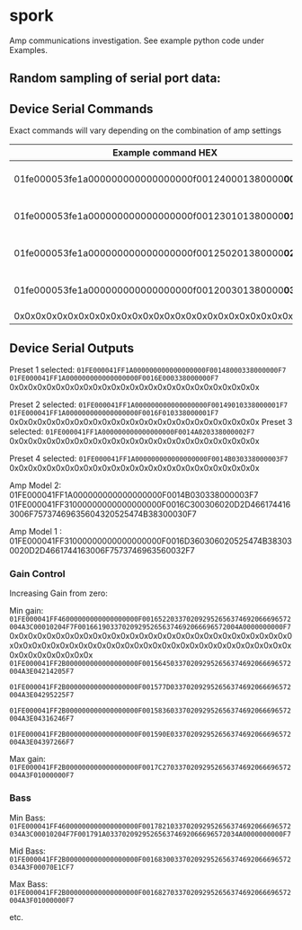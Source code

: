 # spork
Amp communications investigation. See example python code under Examples.

## Random sampling of serial port data:


Device Serial Commands
-----------------

Exact commands will vary depending on the combination of amp settings

|Example command HEX| action|
|---| ----|
|01fe000053fe1a000000000000000000f001240001380000**00**f779| Select Preset 1 |
|01fe000053fe1a000000000000000000f001230101380000**01**f779| Select Preset 2 |
|01fe000053fe1a000000000000000000f001250201380000**02**f779| Select Preset 3 |
|01fe000053fe1a000000000000000000f001200301380000**03**f779| Select Preset 4 |
| 0x0x0x0x0x0x0x0x0x0x0x0x0x0x0x0x0x0x0x0x0x0x0x0x0x0x0x

Device Serial Outputs
------------
Preset 1 selected: 
`01FE000041FF1A000000000000000000F00148000338000000F7`
`01FE000041FF1A000000000000000000F0016E000338000000F7`
 0x0x0x0x0x0x0x0x0x0x0x0x0x0x0x0x0x0x0x0x0x0x0x0x0x0x0x

Preset 2 selected: 
`01FE000041FF1A000000000000000000F00149010338000001F7`
`01FE000041FF1A000000000000000000F0016F010338000001F7`
 0x0x0x0x0x0x0x0x0x0x0x0x0x0x0x0x0x0x0x0x0x0x0x0x0x0x0x
Preset 3 selected: 
`01FE000041FF1A000000000000000000F0014A020338000002F7`
 0x0x0x0x0x0x0x0x0x0x0x0x0x0x0x0x0x0x0x0x0x0x0x0x0x0x0x

Preset 4 selected: 
`01FE000041FF1A000000000000000000F0014B030338000003F7`
 0x0x0x0x0x0x0x0x0x0x0x0x0x0x0x0x0x0x0x0x0x0x0x0x0x0x0x

Amp Model 2: 
01FE000041FF1A000000000000000000F0014B030338000003F7
01FE000041FF31000000000000000000F0016C300306020D2D4661744163006F75737469635604320525474B38300030F7

Amp Model 1 : 01FE000041FF31000000000000000000F0016D360306020525474B383030020D2D4661744163006F7573746963560032F7

### Gain Control
Increasing Gain from zero:

Min gain:
`01FE000041FF46000000000000000000F0016522033702092952656374692066696572004A3C00010204F7F0016619033702092952656374692066696572004A0000000000F7`
 0x0x0x0x0x0x0x0x0x0x0x0x0x0x0x0x0x0x0x0x0x0x0x0x0x0x0x0x0x0x0x0x0x0x0x0x0x0x0x0x0x0x0x0x0x0x0x0x0x0x0x0x0x0x0x0x0x0x0x0x0x0x0x0x0x0x0x0x0x0x
`01FE000041FF2B000000000000000000F0015645033702092952656374692066696572004A3E04214205F7`

`01FE000041FF2B000000000000000000F001577D033702092952656374692066696572004A3E04295225F7`

`01FE000041FF2B000000000000000000F0015836033702092952656374692066696572004A3E04316246F7`

`01FE000041FF2B000000000000000000F001590E033702092952656374692066696572004A3E04397266F7`

Max gain:
`01FE000041FF2B000000000000000000F0017C27033702092952656374692066696572004A3F01000000F7`

### Bass 
Min Bass:
`01FE000041FF46000000000000000000F0017821033702092952656374692066696572034A3C00010204F7F001791A033702092952656374692066696572034A0000000000F7`

Mid Bass:
`01FE000041FF2B000000000000000000F0016830033702092952656374692066696572034A3F00070E1CF7`

Max Bass:
`01FE000041FF2B000000000000000000F0016827033702092952656374692066696572004A3F01000000F7`


etc.
